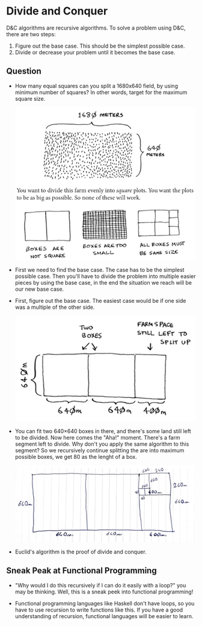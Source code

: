 # Divide and Conquer

D&C algorithms are recursive algorithms. To solve a problem using D&C, there are two steps:

  1. Figure out the base case. This should be the simplest possible case.
  1. Divide or decrease your problem until it becomes the base case.

## Question

- How many equal squares can you split a 1680x640 field, by using minimum number of squares? In other words, target for the maximum square size.

  ![dc-1](images/dc-1.png)

- First we need to find the base case. The case has to be the simplest possible case. Then you'll have to divide the problem into multiple easier pieces by using the base case, in the end the situation we reach will be our new base case.

- First, figure out the base case. The easiest case would be if one side was a multiple of the other side.

  ![dc-2](images/dc-2.png)

- You can fit two 640×640 boxes in there, and there's some land still left to be divided. Now here comes the "Aha!" moment. There's a farm segment left to divide. Why don't you apply the same algorithm to this segment? So we recursively continue splitting the are into maximum possible boxes, we get 80 as the lenght of a box.

  ![dc-3](images/dc-3.jpg)

- Euclid's algorithm is the proof of divide and conquer.

## Sneak Peak at Functional Programming

- "Why would I do this recursively if I can do it easily with a loop?" you may be thinking. Well, this is a sneak peek into functional programming!

- Functional programming languages like Haskell don't have loops, so you have to use recursion to write functions like this. If you have a good understanding of recursion, functional languages will be easier to learn.
